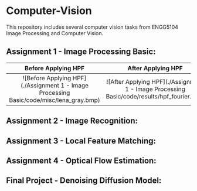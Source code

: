 # Computer-Vision
This repository includes several computer vision tasks from ENGG5104 Image Processing and Computer Vision.

## Assignment 1 - Image Processing Basic:

Before Applying HPF        |  After Applying HPF
:-------------------------:|:-------------------------:
![Before Applying HPF](./Assignment 1 - Image Processing Basic/code/misc/lena_gray.bmp)  |  ![After Applying HPF](./Assignment 1 - Image Processing Basic/code/results/hpf_fourier.png)

## Assignment 2 - Image Recognition:

## Assignment 3 - Local Feature Matching:

## Assignment 4 - Optical Flow Estimation:

## Final Project - Denoising Diffusion Model:
